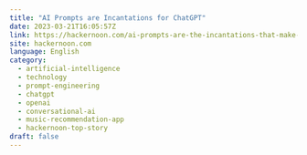 ```yaml
---
title: "AI Prompts are Incantations for ChatGPT"
date: 2023-03-21T16:05:57Z
link: https://hackernoon.com/ai-prompts-are-the-incantations-that-make-chatgpt-do-magical-things?source=rss&utm_medium=RSS&utm_source=news.12bit.vn
site: hackernoon.com
language: English
category:
  - artificial-intelligence
  - technology
  - prompt-engineering
  - chatgpt
  - openai
  - conversational-ai
  - music-recommendation-app
  - hackernoon-top-story
draft: false
---
```

